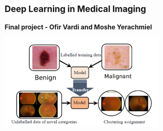 <h1>Deep Learning in Medical Imaging</h1>
<h2>Final project - Ofir Vardi and Moshe Yerachmiel</h2>

![](https://raw.githubusercontent.com/moyrml/MIDL_DTC/master/pipeline.png) 